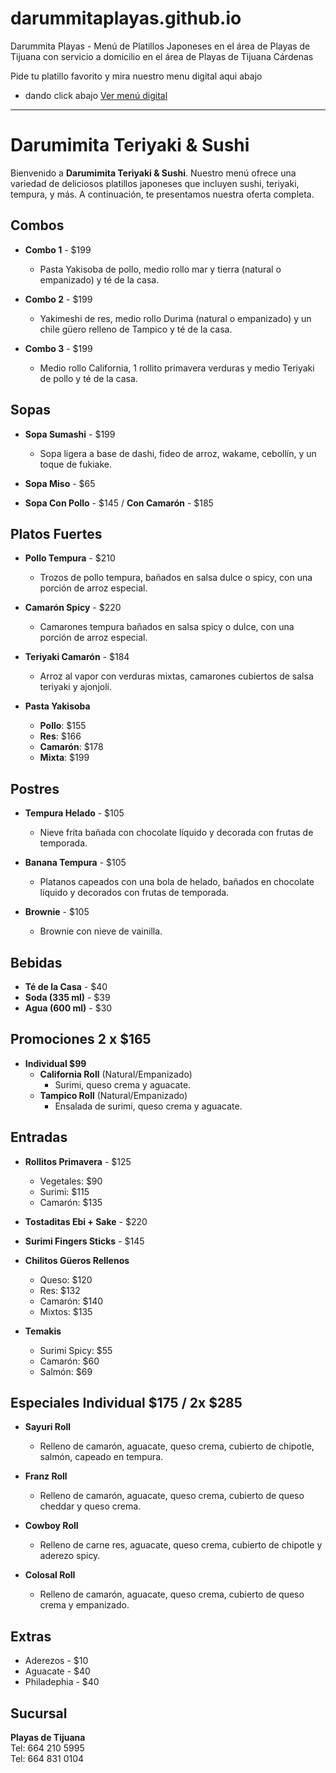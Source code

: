 # darummitaplayas.github.io
Darummita Playas - Menú de Platillos Japoneses en el área de Playas de Tijuana con servicio a domicilio en el área de Playas de Tijuana Cárdenas 

Pide tu platillo favorito y mira nuestro menu digital aqui abajo
* dando click abajo
[Ver menú digital](https://darummitaplayas.github.io/)
__________________________________
# Darumimita Teriyaki & Sushi

Bienvenido a **Darumimita Teriyaki & Sushi**. Nuestro menú ofrece una variedad de deliciosos platillos japoneses que incluyen sushi, teriyaki, tempura, y más. A continuación, te presentamos nuestra oferta completa.

## Combos

- **Combo 1** - $199
  - Pasta Yakisoba de pollo, medio rollo mar y tierra (natural o empanizado) y té de la casa.
  
- **Combo 2** - $199
  - Yakimeshi de res, medio rollo Durima (natural o empanizado) y un chile güero relleno de Tampico y té de la casa.

- **Combo 3** - $199
  - Medio rollo California, 1 rollito primavera verduras y medio Teriyaki de pollo y té de la casa.

## Sopas

- **Sopa Sumashi** - $199
  - Sopa ligera a base de dashi, fideo de arroz, wakame, cebollín, y un toque de fukiake.
  
- **Sopa Miso** - $65
  
- **Sopa Con Pollo** - $145 / **Con Camarón** - $185

## Platos Fuertes

- **Pollo Tempura** - $210
  - Trozos de pollo tempura, bañados en salsa dulce o spicy, con una porción de arroz especial.
  
- **Camarón Spicy** - $220
  - Camarones tempura bañados en salsa spicy o dulce, con una porción de arroz especial.
  
- **Teriyaki Camarón** - $184
  - Arroz al vapor con verduras mixtas, camarones cubiertos de salsa teriyaki y ajonjolí.
  
- **Pasta Yakisoba**
  - **Pollo**: $155
  - **Res**: $166
  - **Camarón**: $178
  - **Mixta**: $199

## Postres

- **Tempura Helado** - $105
  - Nieve frita bañada con chocolate líquido y decorada con frutas de temporada.

- **Banana Tempura** - $105
  - Platanos capeados con una bola de helado, bañados en chocolate líquido y decorados con frutas de temporada.
  
- **Brownie** - $105
  - Brownie con nieve de vainilla.

## Bebidas

- **Té de la Casa** - $40
- **Soda (335 ml)** - $39
- **Agua (600 ml)** - $30

## Promociones 2 x $165

- **Individual $99**
  - **California Roll** (Natural/Empanizado)
    - Surimi, queso crema y aguacate.
  - **Tampico Roll** (Natural/Empanizado)
    - Ensalada de surimi, queso crema y aguacate.

## Entradas

- **Rollitos Primavera** - $125
  - Vegetales: $90
  - Surimi: $115
  - Camarón: $135
  
- **Tostaditas Ebi + Sake** - $220
  
- **Surimi Fingers Sticks** - $145
  
- **Chilitos Güeros Rellenos**
  - Queso: $120
  - Res: $132
  - Camarón: $140
  - Mixtos: $135
  
- **Temakis**
  - Surimi Spicy: $55
  - Camarón: $60
  - Salmón: $69

## Especiales Individual $175 / 2x $285

- **Sayuri Roll**
  - Relleno de camarón, aguacate, queso crema, cubierto de chipotle, salmón, capeado en tempura.

- **Franz Roll**
  - Relleno de camarón, aguacate, queso crema, cubierto de queso cheddar y queso crema.

- **Cowboy Roll**
  - Relleno de carne res, aguacate, queso crema, cubierto de chipotle y aderezo spicy.

- **Colosal Roll**
  - Relleno de camarón, aguacate, queso crema, cubierto de queso crema y empanizado.

## Extras

- Aderezos - $10
- Aguacate - $40
- Philadephia - $40

## Sucursal

**Playas de Tijuana**  
Tel: 664 210 5995  
Tel: 664 831 0104  
